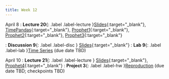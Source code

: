 ```yaml
---
title: Week 12
---
```


April 8
: **Lecture 20**{: .label .label-lecture }[Slides](){:target="_blank"},  [TimePandas](){:target="_blank"}, [Prophet1](){:target="_blank"}, [Prophet2](){:target="_blank"}, [Prophet3](){:target="_blank"}


: **Discussion 9**{: .label .label-disc } [Slides](g){:target="_blank"}
: **Lab 9**{: .label .label-lab }[Time Series]() (due date TBD)


April 10
: **Lecture 21**{: .label .label-lecture }
[Slides](){:target="_blank"},  [Prophet4](){:target="_blank"}
: **Project 3**{: .label .label-hw }[Reproduction]() (due date TBD; checkpoints TBD)
